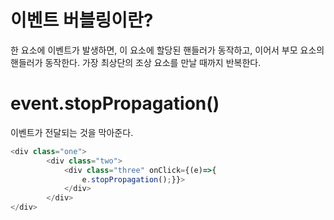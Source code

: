 # 이벤트 버블링이란?

한 요소에 이벤트가 발생하면, 이 요소에 할당된 핸들러가 동작하고, 이어서 부모 요소의 핸들러가 동작한다. 가장 최상단의 조상 요소를 만날 때까지 반복한다.

# event.stopPropagation()

이벤트가 전달되는 것을 막아준다.

``` typescript
<div class="one">
		<div class="two">
			<div class="three" onClick={(e)=>{
                e.stopPropagation();}}>
			</div>
		</div>
</div>
```
